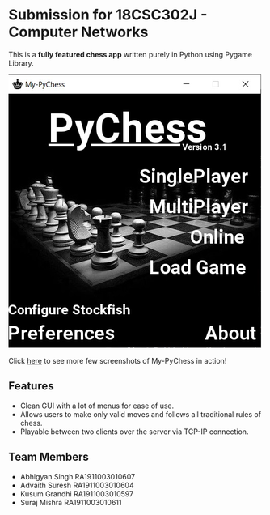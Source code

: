 # Submission for 18CSC302J - Computer Networks
This is a **fully featured chess app** written purely in Python using Pygame Library.

![main image](screenshots/main.jpg)

Click [here](screenshots/screenshots.md) to see more few screenshots of My-PyChess in action!

<!-- Any bug-reports, suggestions or questions, you can leave it in the github issues section.
If you want to directly communicate with me, you can mail me: itsankith26@gmail.com

The My-PyChess project is available under MIT License. The MIT Licence applies to all the resources I have created in this project. This includes all the python files and text files. But some resources(images, sounds and font file) are not created by me, I have downloaded these from the internet. I have given credits to the authors of these resources in [this file](res/CREDITS.txt). All these resources maintain the original licenses that the authors have leased them under (These licenses permit my use of the respective resources in this project). -->

<!-- ## Getting started, with python source code(All OS support)
- Make sure you have **python** and **pygame** installed and working.
- Clone this repository (or download zip file and extract it).
- Then, run the **pychess.py** file. Trying to run any other file will not run the game.
- Those who are running older versions of this app, can upgrade to the latest version by the same method.

## Getting started, by downloading executable(Windows OS only)
- If you are only interested in chess and not python programming, head to releases section on github. 
- There, you will find executable packages under the respective versions. 
- Download the My-PyChess-win-exe.zip from the latest version, extract the folder into your computer.
- Run My-PyChess.exe
- Those who are running older versions of this app, can upgrade to the latest version by the same method.

Interested in python game development with pygame and want to learn from this applicaton - I have released a [lite implementation](https://github.com/ankith26/My-PyChess-lite/) of My-PyChess, that focuses just on chess programming - free from all the code for menus, singleplayer, online etc. 
 -->
 
## Features
- Clean GUI with a lot of menus for ease of use.
- Allows users to make only valid moves and follows all traditional rules of chess.
- Playable between two clients over the server via TCP-IP connection.


## Team Members
- Abhigyan Singh RA1911003010607
- Advaith Suresh RA1911003010604
- Kusum Grandhi RA1911003010597
- Suraj Mishra RA1911003010611

<!-- 

Click [here](CHANGELOG.md) to see full changelog. -->
<!-- 
## Online Gameplay
- You can self-host the My-PyChess online server(read more [here](onlinehowto.txt) ).
- Apart from that, I have launched a public My-PyChess server for PUBLIC BETA TESTING, which ANYONE in the world can connect to.

- Caveat: The server is on a IPv6-only network. This means that your network MUST SUPPORT IPv6 to connect. If your network does not support IPv6, try any other internet network. In my experience, many mobile networks are supporting IPv6 technology, so try mobile network tethering/hotspots. -->

<!-- ### How to test wether your network supports IPv6
- A reliable way to test would be to enter "ipv6.google.com" in the browser window. If google pops up, then IPv6 is working for you. -->
<!-- 
## How to customise the game using preferences
- In the main game menu, click preferences.
- Hover over each name to know more about them.

1. Sounds: When True, sounds are enabled.
2. Flip: When True, it shows the chess board from the perspective of the player who is playing, otherwise shows a constant board with white side at the bottom.
3. SlideShow: When True, it will show a slideshow of images on main menu.
4. Show moves: When True, it will show all legal move options for a selected piece during gameplay.
5. Undo: When True, it allows users to undo.
6. Show Clock: When True, it shows a clock in multiplayer chess mode when timer is disabled, clock displayes total time elapsed since start.

- You can also open res/preferences.txt and edit the file to your preferences

## What's Next
- I prefer to work on this app locally, I do not commit to github for every change I make. I only commit when a new version is available or when I update any readme, etc.
- For the next version (v3.3), I plan to release less of new features and focus on the GUI along with any bugfixes or performance improvements. Mainly because v3.2 has come with a lot of code refactoring, new features and changes to the backend, and GUI hasn't recieved much attention by me in this release.
 -->
